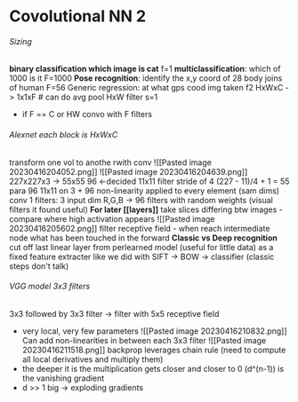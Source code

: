 # Covolutional NN 2
###### Sizing
**binary classification which image is cat** f=1
**multiclassification**: which of 1000 is it F=1000
**Pose recognition**: identify the x,y coord of 28 body joins of human F=56
Generic regression: at what gps cood img taken f2
HxWxC -> 1x1xF # can do avg pool HxW filter s=1
* if F == C 
or HW convo with F filters
###### Alexnet each block is HxWxC
transform one vol to anothe rwith conv
![[Pasted image 20230416204052.png]]
![[Pasted image 20230416204639.png]]
227x227x3 -> 55x55 96 <-decided
11x11 filter stride of 4 (227 - 11)/4 + 1 = 55
para 96 11x11 on 3 + 96
non-linearity applied to every element (sam dims)
conv 1 filters: 3 input dim R,G,B -> 96 filters with random weights (visual filters it found useful)
**For later [[layers]]** take slices differing btw images - compare where high activation appears
![[Pasted image 20230416205602.png]]
filter receptive field - when reach intermediate node what has been touched in the forward
**Classic vs Deep recognition** cut off last linear layer from perlearned model (useful for little data)
as a fixed feature extracter like we did with SIFT -> BOW -> classifier (classic steps don't talk)
###### VGG model 3x3 filters
3x3 followed by 3x3 filter -> filter with 5x5 receptive field
* very local, very few parameters
![[Pasted image 20230416210832.png]]
Can add non-linearities in between each 3x3 filter
![[Pasted image 20230416211518.png]]
backprop leverages chain rule (need to compute all local derivatives and multiply them)
* the deeper it is the multiplication gets closer and closer to 0 (d^(n-1)) is the vanishing gradient
* d >> 1 big -> exploding gradients